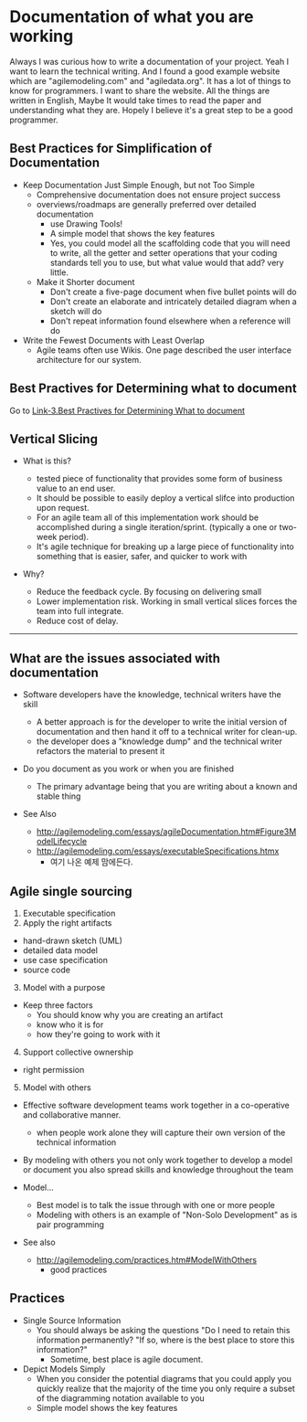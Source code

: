 # Documentation of what you are working

Always I was curious how to write a documentation of your project. Yeah I want to learn the technical writing.
And I found a good example website which are "agilemodeling.com" and "agiledata.org".
It has a lot of things to know for programmers.
I want to share the website. All the things are written in English, Maybe It would take times to read the paper
and understanding what they are. Hopely I believe it's a great step to be a good programmer.

## Best Practices for Simplification of Documentation

* Keep Documentation Just Simple Enough, but not Too Simple
  * Comprehensive documentation does not ensure project success
  * overviews/roadmaps are generally preferred over detailed documentation
    * use Drawing Tools!
    * A simple model that shows the key features
    * Yes, you could model all the scaffolding code that you will need to write, all the getter and setter
      operations that your coding standards tell you to use, but what value would that add? very little.
  * Make it Shorter document 
    * Don't create a five-page document when five bullet points will do
    * Don't create an elaborate and intricately detailed diagram when a sketch will do
    * Don't repeat information found elsewhere when a reference will do
* Write the Fewest Documents with Least Overlap
  * Agile teams often use Wikis. One page described the user interface architecture for our system.

## Best Practives for Determining what to document

Go to [Link-3.Best Practives for Determining What to document](http://www.agilemodeling.com/essays/agileDocumentationBestPractices.htm#JustSimpleEnough)

## Vertical Slicing

* What is this?
  * tested piece of functionality that provides some form of business value to an end user.
  * It should be possible to easily deploy a vertical slifce into production upon request.
  * For an agile team all of this implementation work should be accomplished during a single iteration/sprint.
    (typically a one or two-week period).
  * It's agile technique for breaking up a large piece of functionality into something that is easier, safer,
    and quicker to work with

* Why?
  * Reduce the feedback cycle. By focusing on delivering small
  * Lower implementation risk. Working in small vertical slices forces the team into full integrate.
  * Reduce cost of delay.


---

## What are the issues associated with documentation

* Software developers have the knowledge, technical writers have the skill
  * A better approach is for the developer to write the initial version of documentation and then hand it off
    to a technical writer for clean-up. 
  * the developer does a "knowledge dump" and the technical writer refactors the material to present it
* Do you document as you work or when you are finished
  * The primary advantage being that you are writing about a known and stable thing

* See Also
  * http://agilemodeling.com/essays/agileDocumentation.htm#Figure3ModelLifecycle
  * http://agilemodeling.com/essays/executableSpecifications.htmx
    * 여기 나온 예제 맘에든다.


## Agile single sourcing

1. Executable specification
2. Apply the right artifacts
  * hand-drawn sketch (UML)
  * detailed data model
  * use case specification
  * source code
3. Model with a purpose
  * Keep three factors
    * You should know why you are creating an artifact
    * know who it is for
    * how they're going to work with it
4. Support collective ownership
  * right permission
5. Model with others
  * Effective software development teams work together in a co-operative and collaborative manner.
    * when people work alone they will capture their own version of the technical information
  * By modeling with others you not only work together to develop a model or document you also spread skills and
    knowledge throughout the team
  * Model...
    * Best model is to talk the issue through with one or more people
    * Modeling with others is an example of "Non-Solo Development" as is pair programming

* See also 
  * http://agilemodeling.com/practices.htm#ModelWithOthers
    * good practices


## Practices


* Single Source Information
  * You should always be asking the questions "Do I need to retain this information permanently?
    "If so, where is the best place to store this information?"
    * Sometime, best place is agile document.
* Depict Models Simply
  * When you consider the potential diagrams that you could apply you quickly realize that the majority of the
    time you only require a subset of the diagramming notation available to you
  * Simple model shows the key features

